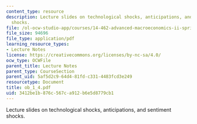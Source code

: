 ```yaml
---
content_type: resource
description: Lecture slides on technological shocks, anticipations, and sentiment
  shocks.
file: /ol-ocw-studio-app/courses/14-462-advanced-macroeconomics-ii-spring-2007/3412be1b876c567ca912b6e5d8779cb1_ob_1_4.pdf
file_size: 94696
file_type: application/pdf
learning_resource_types:
- Lecture Notes
license: https://creativecommons.org/licenses/by-nc-sa/4.0/
ocw_type: OCWFile
parent_title: Lecture Notes
parent_type: CourseSection
parent_uid: 5af5d2c9-64d4-81fd-c331-4483fcd3e249
resourcetype: Document
title: ob_1_4.pdf
uid: 3412be1b-876c-567c-a912-b6e5d8779cb1
---
```

Lecture slides on technological shocks, anticipations, and sentiment shocks.